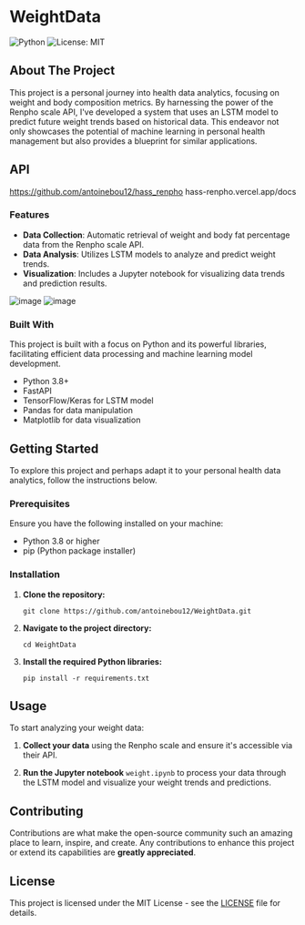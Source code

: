 # WeightData 
![Python](https://img.shields.io/badge/python-3.8+-blue.svg)
![License: MIT](https://img.shields.io/badge/License-MIT-yellow.svg)

## About The Project

This project is a personal journey into health data analytics, focusing on weight and body composition metrics. By harnessing the power of the Renpho scale API, I've developed a system that uses an LSTM model to predict future weight trends based on historical data. This endeavor not only showcases the potential of machine learning in personal health management but also provides a blueprint for similar applications.

## API
https://github.com/antoinebou12/hass_renpho
hass-renpho.vercel.app/docs


### Features

- **Data Collection**: Automatic retrieval of weight and body fat percentage data from the Renpho scale API.
- **Data Analysis**: Utilizes LSTM models to analyze and predict weight trends.
- **Visualization**: Includes a Jupyter notebook for visualizing data trends and prediction results.

![image](https://github.com/antoinebou12/WeightData/assets/13888068/46dfc7c0-173d-4be7-b348-dadfd0d42a8c)
![image](https://github.com/antoinebou12/WeightData/assets/13888068/5df1d580-2759-4cc3-9d6e-64c1aa2bfffc)


### Built With

This project is built with a focus on Python and its powerful libraries, facilitating efficient data processing and machine learning model development.

- Python 3.8+
- FastAPI
- TensorFlow/Keras for LSTM model
- Pandas for data manipulation
- Matplotlib for data visualization

## Getting Started

To explore this project and perhaps adapt it to your personal health data analytics, follow the instructions below.

### Prerequisites

Ensure you have the following installed on your machine:
- Python 3.8 or higher
- pip (Python package installer)

### Installation

1. **Clone the repository:**
   ```
   git clone https://github.com/antoinebou12/WeightData.git
   ```

2. **Navigate to the project directory:**
   ```
   cd WeightData
   ```

3. **Install the required Python libraries:**
   ```
   pip install -r requirements.txt
   ```

## Usage

To start analyzing your weight data:

1. **Collect your data** using the Renpho scale and ensure it's accessible via their API.

2. **Run the Jupyter notebook** `weight.ipynb` to process your data through the LSTM model and visualize your weight trends and predictions.

## Contributing

Contributions are what make the open-source community such an amazing place to learn, inspire, and create. Any contributions to enhance this project or extend its capabilities are **greatly appreciated**.

## License

This project is licensed under the MIT License - see the [LICENSE](LICENSE) file for details.

```
